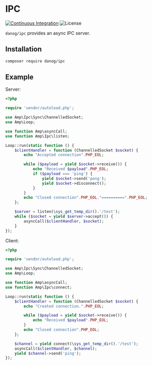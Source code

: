 # IPC

[![Continuous Integration](https://github.com/danog/ipc/actions/workflows/ci.yml/badge.svg)](https://github.com/danog/ipc/actions/workflows/ci.yml)
![License](https://img.shields.io/badge/license-MIT-blue.svg)

`danog/ipc` provides an async IPC server.

## Installation

```bash
composer require danog/ipc
```

## Example

Server:

```php
<?php

require 'vendor/autoload.php';

use Amp\Ipc\Sync\ChannelledSocket;
use Amp\Loop;

use function Amp\asyncCall;
use function Amp\Ipc\listen;

Loop::run(static function () {
    $clientHandler = function (ChannelledSocket $socket) {
        echo "Accepted connection".PHP_EOL;

        while ($payload = yield $socket->receive()) {
            echo "Received $payload".PHP_EOL;
            if ($payload === 'ping') {
                yield $socket->send('pong');
                yield $socket->disconnect();
            }
        }
        echo "Closed connection".PHP_EOL."==========".PHP_EOL;
    };

    $server = listen(\sys_get_temp_dir().'/test');
    while ($socket = yield $server->accept()) {
        asyncCall($clientHandler, $socket);
    }
});

```

Client:

```php
<?php

require 'vendor/autoload.php';

use Amp\Ipc\Sync\ChannelledSocket;
use Amp\Loop;

use function Amp\asyncCall;
use function Amp\Ipc\connect;

Loop::run(static function () {
    $clientHandler = function (ChannelledSocket $socket) {
        echo "Created connection.".PHP_EOL;

        while ($payload = yield $socket->receive()) {
            echo "Received $payload".PHP_EOL;
        }
        echo "Closed connection".PHP_EOL;
    };

    $channel = yield connect(\sys_get_temp_dir().'/test');
    asyncCall($clientHandler, $channel);
    yield $channel->send('ping');
});
```

